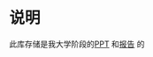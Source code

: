 # 说明

此库存储是我大学阶段的[PPT](https://github.com/WangRongsheng/Slides-and-Reports/tree/master/Slides) 和[报告](https://github.com/WangRongsheng/Slides-and-Reports/tree/master/Reports) 的
